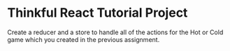 # Thinkful React Tutorial Project

Create a reducer and a store to handle all of the actions for the Hot or Cold game which you created in the previous assignment.